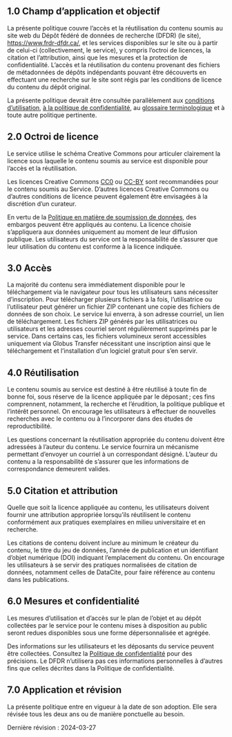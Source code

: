 
## 1.0 Champ d’application et objectif

La présente politique couvre l’accès et la réutilisation du contenu soumis au site web du Dépôt fédéré de données de recherche (DFDR) (le site), <a href="https://www.frdr-dfdr.ca/">https://www.frdr-dfdr.ca/</a>, et les services disponibles sur le site ou à partir de celui-ci (collectivement, le service), y compris l’octroi de licences, la citation et l’attribution, ainsi que les mesures et la protection de confidentialité. L’accès et la réutilisation du contenu provenant des fichiers de métadonnées de dépôts indépendants pouvant être découverts en effectuant une recherche sur le site sont régis par les conditions de licence du contenu du dépôt original.

La présente politique devrait être consultée parallèlement aux [conditions d’utilisation](/policies/fr/conditions_d'utilisation/), [à la politique de confidentialité](/policies/fr/confidentialité/), au [glossaire terminologique](/policies/fr/glossaire/) et à toute autre politique pertinente.

## 2.0 Octroi de licence

Le service utilise le schéma Creative Commons pour articuler clairement la licence sous laquelle le contenu soumis au service est disponible pour l’accès et la réutilisation. 

Les licences Creative Commons [CC0](https://wiki.creativecommons.org/wiki/CC0_FAQ) ou [CC-BY](https://creativecommons.org/licenses/by/4.0/deed.fr) sont recommandées pour le contenu soumis au Service. D’autres licences Creative Commons ou d’autres conditions de licence peuvent également être envisagées à la discrétion d’un curateur.

En vertu de la [Politique en matière de soumission de données](/policies/fr/soumission_données/), des embargos peuvent être appliqués au contenu. La licence choisie s’appliquera aux données uniquement au moment de leur diffusion publique. Les utilisateurs du service ont la responsabilité de s’assurer que leur utilisation du contenu est conforme à la licence indiquée.

## 3.0 Accès

La majorité du contenu sera immédiatement disponible pour le téléchargement via le navigateur pour tous les utilisateurs sans nécessiter d’inscription. Pour télécharger plusieurs fichiers à la fois, l’utilisatrice ou l’utilisateur peut générer un fichier ZIP contenant une copie des fichiers de données de son choix. Le service lui enverra, à son adresse courriel, un lien de téléchargement. Les fichiers ZIP générés par les utilisatrices ou utilisateurs et les adresses courriel seront régulièrement supprimés par le service. Dans certains cas, les fichiers volumineux seront accessibles uniquement via Globus Transfer nécessitant une inscription ainsi que le téléchargement et l’installation d’un logiciel gratuit pour s’en servir.

## 4.0 Réutilisation

Le contenu soumis au service est destiné à être réutilisé à toute fin de bonne foi, sous réserve de la licence appliquée par le déposant ; ces fins comprennent, notamment, la recherche et l’érudition, la politique publique et l’intérêt personnel. On encourage les utilisateurs à effectuer de nouvelles recherches avec le contenu ou à l’incorporer dans des études de reproductibilité. 

Les questions concernant la réutilisation appropriée du contenu doivent être adressées à l’auteur du contenu. Le service fournira un mécanisme permettant d’envoyer un courriel à un correspondant désigné. L’auteur du contenu a la responsabilité de s’assurer que les informations de correspondance demeurent valides.

## 5.0 Citation et attribution

Quelle que soit la licence appliquée au contenu, les utilisateurs doivent fournir une attribution appropriée lorsqu’ils réutilisent le contenu conformément aux pratiques exemplaires en milieu universitaire et en recherche. 

Les citations de contenu doivent inclure au minimum le créateur du contenu, le titre du jeu de données, l’année de publication et un identifiant d’objet numérique (DOI) indiquant l’emplacement du contenu. On encourage les utilisateurs à se servir des pratiques normalisées de citation de données, notamment celles de DataCite, pour faire référence au contenu dans les publications.

## 6.0 Mesures et confidentialité

Les mesures d’utilisation et d’accès sur le plan de l’objet et au dépôt collectées par le service pour le contenu mises à disposition au public seront redues disponibles sous une forme dépersonnalisée et agrégée.

Des informations sur les utilisateurs et les déposants du service peuvent être collectées. Consultez la [Politique de confidentialité](/policies/fr/accès_réutilisation/) pour des précisions. Le DFDR n’utilisera pas ces informations personnelles à d’autres fins que celles décrites dans la Politique de confidentialité.

## 7.0 Application et révision

La présente politique entre en vigueur à la date de son adoption. Elle sera révisée tous les deux ans ou de manière ponctuelle au besoin.

Dernière révision : 2024-03-27

